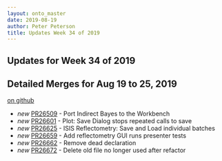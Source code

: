 ```yaml
---
layout: onto_master
date: 2019-08-19
author: Peter Peterson
title: Updates Week 34 of 2019
---
```

Updates for Week 34 of 2019
---------------------------

Detailed Merges for Aug 19 to 25, 2019
--------------------------------------
[on github](https://github.com/mantidproject/mantid/pulls?q=is%3Apr+merged%3A2019-08-20..2019-08-25)

* *new* [PR26509](https://github.com/mantidproject/mantid/pull/26509) - Port Indirect Bayes to the Workbench
* *new* [PR26601](https://github.com/mantidproject/mantid/pull/26601) - Plot: Save Dialog stops repeated calls to save
* *new* [PR26625](https://github.com/mantidproject/mantid/pull/26625) - ISIS Reflectometry: Save and Load individual batches
* *new* [PR26659](https://github.com/mantidproject/mantid/pull/26659) - Add reflectometry GUI runs presenter tests
* *new* [PR26662](https://github.com/mantidproject/mantid/pull/26662) - Remove dead declaration
* *new* [PR26672](https://github.com/mantidproject/mantid/pull/26672) - Delete old file no longer used after refactor
